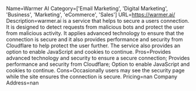 Name=Warmer AI
Category=['Email Marketing', 'Digital Marketing', 'Business', 'Marketing', 'eCommerce', 'Sales']
URL=https://warmer.ai/
Description=warmer.ai is a service that helps to secure a users connection. It is designed to detect requests from malicious bots and protect the user from malicious activity. It applies advanced technology to ensure that the connection is secure and it also provides performance and security from Cloudflare to help protect the user further. The service also provides an option to enable JavaScript and cookies to continue.
Pros=Provides advanced technology and security to ensure a secure connection; Provides performance and security from Cloudflare; Option to enable JavaScript and cookies to continue.
Cons=Occasionally users may see the security page while the site ensures the connection is secure.
Pricing=nan
Company Address=nan
